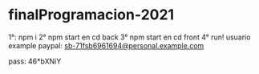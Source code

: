 # finalProgramacion-2021
1°: npm i
2° npm start en cd back
3° npm start en cd front
4° run!
usuario example paypal: sb-71fsb6961694@personal.example.com

pass: 46*bXNiY